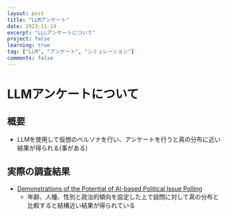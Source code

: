 ```yaml
---
layout: post
title: "LLMアンケート"
date: 2023-11-14
excerpt: "LLLアンケートについて"
project: false
learning: true
tag: ["LLM", "アンケート", "シミュレーション"]
comments: false
---
```


# LLMアンケートについて

## 概要
 - LLMを使用して仮想のペルソナを行い、アンケートを行うと真の分布に近い結果が得られる(事がある)

## 実際の調査結果
 - [Demonstrations of the Potential of AI-based Political Issue Polling](https://hdsr.mitpress.mit.edu/pub/dm2hrtx0/release/1)
   - 年齢、人種、性別と政治的傾向を設定した上で設問に対して真の分布と比較すると結構近い結果が得られている
